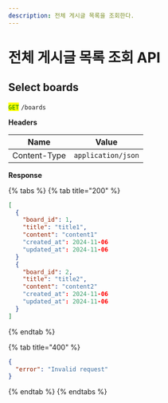 ```yaml
---
description: 전체 게시글 목록을 조회한다.
---
```


# 전체 게시글 목록 조회 API



## Select boards

<mark style="color:green;">`GET`</mark> `/boards`

**Headers**

| Name         | Value              |
| ------------ | ------------------ |
| Content-Type | `application/json` |

**Response**

{% tabs %}
{% tab title="200" %}
```json
[
  {
    "board_id": 1,
    "title": "title1",
    "content": "content1"
    "created_at": 2024-11-06
    "updated_at": 2024-11-06
  }
  {
    "board_id": 2,
    "title": "title2",
    "content": "content2"
    "created_at": 2024-11-06
    "updated_at": 2024-11-06
  }
]
```
{% endtab %}

{% tab title="400" %}
```json
{
  "error": "Invalid request"
}
```
{% endtab %}
{% endtabs %}
